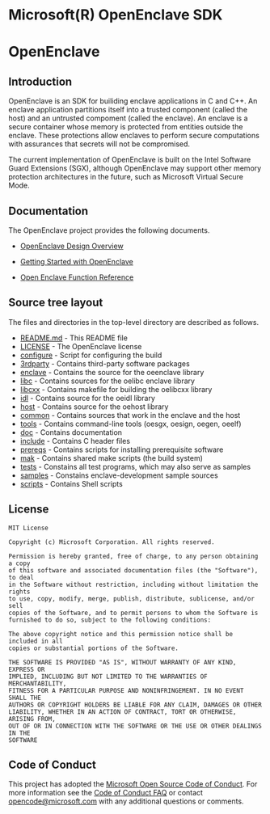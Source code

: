 Microsoft(R) OpenEnclave SDK
============================

# OpenEnclave

Introduction
------------

OpenEnclave is an SDK for builiding enclave applications in C and C++. An
enclave application partitions itself into a trusted component (called the
host) and an untrusted compoment (called the enclave). An enclave is a secure
container whose memory is protected from entities outside the enclave. These 
protections allow enclaves to perform secure computations with assurances that 
secrets will not be compromised.

The current implementation of OpenEnclave is built on the Intel Software Guard 
Extensions (SGX), although OpenEnclave may support other memory protection
architectures in the future, such as Microsoft Virtual Secure Mode.

Documentation
-------------

The OpenEnclave project provides the following documents.

- [OpenEnclave Design Overview](doc/DesignOverview.pdf)

- [Getting Started with OpenEnclave](doc/GettingStarted.md)

- [Open Enclave Function Reference](doc/refman/md/index.md)

Source tree layout
------------------

The files and directories in the top-level directory are described as follows.

- [README.md](README.md) - This README file
- [LICENSE](LICENSE) - The OpenEnclave license
- [configure](configure) - Script for configuring the build
- [3rdparty](3rdparty) - Contains third-party software packages
- [enclave](enclave) - Contains the source for the oeenclave library
- [libc](libc) - Contains sources for the oelibc enclave library
- [libcxx](libcxx) - Contains makefile for building the oelibcxx library
- [idl](idl) - Contains source for the oeidl library
- [host](host) - Contains source for the oehost library
- [common](common) - Contains sources that work in the enclave and the host
- [tools](tools) - Contains command-line tools (oesgx, oesign, oegen, oeelf)
- [doc](doc) - Contains documentation
- [include](include) - Contains C header files
- [prereqs](prereqs) - Contains scripts for installing prerequisite software
- [mak](mak) - Contains shared make scripts (the build system)
- [tests](tests) - Constains all test programs, which may also serve as samples
- [samples](samples) - Constains enclave-development sample sources
- [scripts](scripts) - Contains Shell scripts

License
-------

```
MIT License

Copyright (c) Microsoft Corporation. All rights reserved.

Permission is hereby granted, free of charge, to any person obtaining a copy
of this software and associated documentation files (the "Software"), to deal
in the Software without restriction, including without limitation the rights
to use, copy, modify, merge, publish, distribute, sublicense, and/or sell
copies of the Software, and to permit persons to whom the Software is
furnished to do so, subject to the following conditions:

The above copyright notice and this permission notice shall be included in all
copies or substantial portions of the Software.

THE SOFTWARE IS PROVIDED "AS IS", WITHOUT WARRANTY OF ANY KIND, EXPRESS OR
IMPLIED, INCLUDING BUT NOT LIMITED TO THE WARRANTIES OF MERCHANTABILITY,
FITNESS FOR A PARTICULAR PURPOSE AND NONINFRINGEMENT. IN NO EVENT SHALL THE
AUTHORS OR COPYRIGHT HOLDERS BE LIABLE FOR ANY CLAIM, DAMAGES OR OTHER
LIABILITY, WHETHER IN AN ACTION OF CONTRACT, TORT OR OTHERWISE, ARISING FROM,
OUT OF OR IN CONNECTION WITH THE SOFTWARE OR THE USE OR OTHER DEALINGS IN THE
SOFTWARE
```

Code of Conduct
---------------

This project has adopted the [Microsoft Open Source Code of Conduct](https://opensource.microsoft.com/codeofconduct/).
For more information see the [Code of Conduct FAQ](https://opensource.microsoft.com/codeofconduct/faq/) or
contact [opencode@microsoft.com](mailto:opencode@microsoft.com) with any additional questions or comments.
